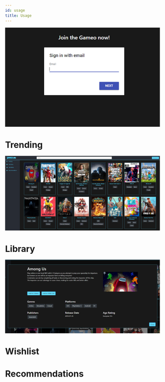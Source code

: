 ```yaml
---
id: usage
title: Usage
---
```


![login](../../static/img/register.PNG)

# Trending

![trending](../../static/img/trending.PNG)

# Library

![lib](../../static/img/add-lib.PNG)

# Wishlist

# Recommendations
